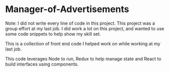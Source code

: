 # Manager-of-Advertisements
Note: I did not write every line of code in this project. This project was a group effort at my last job. I did work a lot on this project, and wanted to use some code snippets to help show my skill set.

This is a collection of front end code I helped work on while working at my last job.

This code leverages Node to run, Redux to help manage state and React to build interfaces using components.
